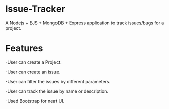 # Issue-Tracker

A Nodejs + EJS + MongoDB + Express application to track issues/bugs for a project.

# Features

-User can create a Project.

-User can create an issue.

-User can filter the issues by different parameters.

-User can track the issue by name or description.

-Used Bootstrap for neat UI.
